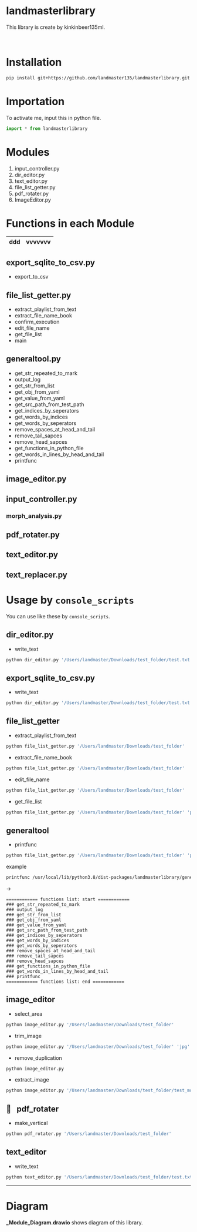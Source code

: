 # landmasterlibrary

This library is create by kinkinbeer135ml.

<br>

# Installation

```bash
pip install git+https://github.com/landmaster135/landmasterlibrary.git
```

# Importation

To activate me, input this in python file.

```python
import * from landmasterlibrary
```

 # Modules

1. input_controller.py
2. dir_editor.py
3. text_editor.py
4. file_list_getter.py
5. pdf_rotater.py
6. ImageEditor.py

# Functions in each Module

|ddd|    vvvvvvv|
|-----|----|
## export_sqlite_to_csv.py

- export_to_csv

## file_list_getter.py

- extract_playlist_from_text
- extract_file_name_book
- confirm_execution
- edit_file_name
- get_file_list
- main

## generaltool.py

- get_str_repeated_to_mark
- output_log
- get_str_from_list
- get_obj_from_yaml
- get_value_from_yaml
- get_src_path_from_test_path
- get_indices_by_seperators
- get_words_by_indices
- get_words_by_seperators
- remove_spaces_at_head_and_tail
- remove_tail_sapces
- remove_head_sapces
- get_functions_in_python_file
- get_words_in_lines_by_head_and_tail
- printfunc


## image_editor.py
## input_controller.py

### morph_analysis.py
## pdf_rotater.py

## text_editor.py

## text_replacer.py

# Usage by `console_scripts`

<!-- You can use like these by `__name__ == "__main__"`. -->

You can use like these by `console_scripts`.

## dir_editor.py

- write_text

```bash
python dir_editor.py '/Users/landmaster/Downloads/test_folder/test.txt'
```

## export_sqlite_to_csv.py

- write_text

```bash
python dir_editor.py '/Users/landmaster/Downloads/test_folder/test.txt'
```

## file_list_getter


- extract_playlist_from_text

```bash
python file_list_getter.py '/Users/landmaster/Downloads/test_folder'
```

- extract_file_name_book

```bash
python file_list_getter.py '/Users/landmaster/Downloads/test_folder'
```

- edit_file_name

```bash
python file_list_getter.py '/Users/landmaster/Downloads/test_folder'
```

- get_file_list

```bash
python file_list_getter.py '/Users/landmaster/Downloads/test_folder' 'png'
```

## generaltool

- printfunc

```bash
python file_list_getter.py '/Users/landmaster/Downloads/test_folder' 'png'
```

example

```bash
printfunc /usr/local/lib/python3.8/dist-packages/landmasterlibrary/generaltool.py '###'
```

->

```shell
============ functions list: start ============
### get_str_repeated_to_mark
### output_log
### get_str_from_list
### get_obj_from_yaml
### get_value_from_yaml
### get_src_path_from_test_path
### get_indices_by_seperators
### get_words_by_indices
### get_words_by_seperators
### remove_spaces_at_head_and_tail
### remove_tail_sapces
### remove_head_sapces
### get_functions_in_python_file
### get_words_in_lines_by_head_and_tail
### printfunc
============ functions list: end ============
```

## image_editor

- select_area

```bash
python image_editor.py '/Users/landmaster/Downloads/test_folder'
```

- trim_image

```bash
python image_editor.py '/Users/landmaster/Downloads/test_folder' 'jpg'
```

- remove_duplication

```bash
python image_editor.py
```

- extract_image

```bash
python image_editor.py '/Users/landmaster/Downloads/test_folder/test_movie.mp4'
```

## 📑 &nbsp; pdf_rotater

- make_vertical

```bash
python pdf_rotater.py '/Users/landmaster/Downloads/test_folder'
```

## text_editor

- write_text

```bash
python text_editor.py '/Users/landmaster/Downloads/test_folder/test.txt'
```


***

# Diagram

**_Module_Diagram.drawio** shows diagram of this library.
